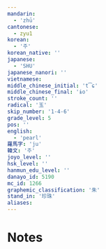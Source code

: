 ```yaml
---
mandarin:
  - 'zhū'
cantonese:
  - zyu1
korean:
  - '주'
korean_native: ''
japanese:
  - 'SHU'
japanese_nanori: ''
vietnamese:
middle_chinese_initial: 't͡ɕ'
middle_chinese_final: 'ɨo'
stroke_count: ''
radical: '玉'
skip_number: '1-4-6'
grade_level: 5
pos: ''
english:
  - 'pearl'
羅馬字: 'ju'
韓文: '주'
joyo_level: ''
hsk_level: ''
hanmun_edu_level: ''
danayo_id: 5190
mc_id: 1266
graphemic_classification: '朱'
stand_in: '珍珠'
aliases:
---
```


# Notes
